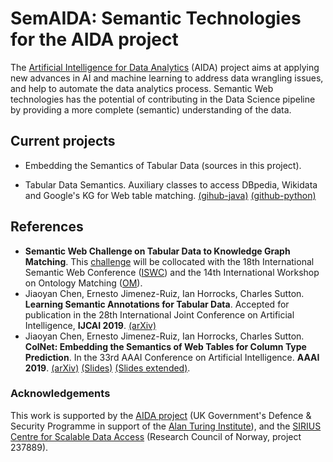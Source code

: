 # SemAIDA: Semantic Technologies for the AIDA project

The [Artificial Intelligence for Data Analytics](https://www.turing.ac.uk/research/research-projects/artificial-intelligence-data-analytics) (AIDA) project aims at applying new advances in AI and machine learning to address data wrangling issues, and help to automate the data analytics process. Semantic Web technologies has the potential of contributing in the Data Science pipeline by providing a more complete (semantic) understanding of the data. 


## Current projects

- Embedding the Semantics of Tabular Data (sources in this project).

- Tabular Data Semantics.  Auxiliary classes to access DBpedia, Wikidata and Google's KG for Web table matching. [(gihub-java)](https://github.com/ernestojimenezruiz/tabular-data-semantics) [(github-python)](https://github.com/ernestojimenezruiz/tabular-data-semantics-py)



## References

- **Semantic Web Challenge on Tabular Data to Knowledge Graph Matching**. This [challenge](http://www.cs.ox.ac.uk/isg/challenges/sem-tab/) will be collocated with the 18th International Semantic Web Conference ([ISWC](https://iswc2019.semanticweb.org/)) and the 14th International Workshop on Ontology Matching ([OM](http://om2019.ontologymatching.org/)). 
- Jiaoyan Chen, Ernesto Jimenez-Ruiz, Ian Horrocks, Charles Sutton. **Learning Semantic Annotations for Tabular Data**. Accepted for publication in the 28th International Joint Conference on Artificial Intelligence, **IJCAI 2019**. [(arXiv)](https://arxiv.org/abs/1906.00781)
- Jiaoyan Chen, Ernesto Jimenez-Ruiz, Ian Horrocks, Charles Sutton. **ColNet: Embedding the Semantics of Web Tables for Column Type Prediction**. In the 33rd AAAI Conference on Artificial Intelligence. **AAAI 2019**. [(arXiv)](https://arxiv.org/abs/1811.01304) [(Slides)](https://github.com/alan-turing-institute/SemAIDA/raw/master/AAAI19_ColNet_Slide.pdf) [(Slides extended)](https://github.com/alan-turing-institute/SemAIDA/raw/master/AIDA_ColNet_Slides_extended.pdf).


### Acknowledgements

This work is supported by the [AIDA project](https://www.turing.ac.uk/research/research-projects/artificial-intelligence-data-analytics) (UK Government's Defence & Security Programme in support of the [Alan Turing Institute](https://www.turing.ac.uk/)), and the [SIRIUS Centre for Scalable Data Access](http://sirius-labs.no/) (Research Council of Norway, project 237889).

